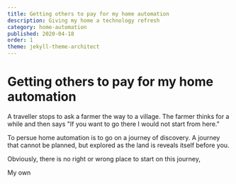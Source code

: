 ```yaml
---
title: Getting others to pay for my home automation
description: Giving my home a technology refresh
category: home-automation
published: 2020-04-18
order: 1
theme: jekyll-theme-architect
---
```

# Getting others to pay for my home automation

A traveller stops to ask a farmer the way to a village. The farmer thinks for a while and then says "If you want to go there I would not start from here."

To persue home automation is to go on a journey of discovery.  A journey that cannot be planned, but explored as the land is 
reveals itself before you.

Obviously, there is no right or wrong place to start on this journey, 

My own 
